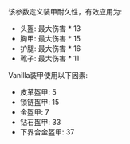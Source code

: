 该参数定义装甲耐久性，有效应用为:

* 头盔: 最大伤害 * 13
* 胸甲: 最大伤害 * 15
* 护腿: 最大伤害 * 16
* 靴子:  最大伤害 * 11

Vanilla装甲使用以下因素:

* 皮革盔甲: 5
* 锁链盔甲: 15
* 金盔甲: 7
* 钻石盔甲: 33
* 下界合金盔甲: 37
